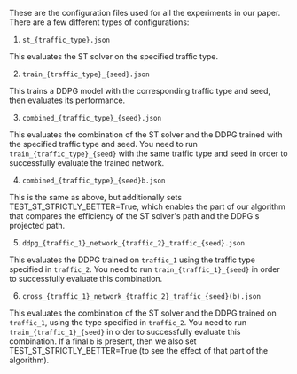 These are the configuration files used for all the experiments in our paper. There are a few different types of configurations:

1. `st_{traffic_type}.json`

This evaluates the ST solver on the specified traffic type.

2. `train_{traffic_type}_{seed}.json`

This trains a DDPG model with the corresponding traffic type and seed, then evaluates its performance.

3. `combined_{traffic_type}_{seed}.json`

This evaluates the combination of the ST solver and the DDPG trained with the specified traffic type and seed. You need to run `train_{traffic_type}_{seed}` with the same traffic type and seed in order to successfully evaluate the trained network.

4. `combined_{traffic_type}_{seed}b.json`

This is the same as above, but additionally sets TEST_ST_STRICTLY_BETTER=True, which enables the part of our algorithm that compares the efficiency of the ST solver's path and the DDPG's projected path.

5. `ddpg_{traffic_1}_network_{traffic_2}_traffic_{seed}.json`

This evaluates the DDPG trained on `traffic_1` using the traffic type specified in `traffic_2`. You need to run `train_{traffic_1}_{seed}` in order to successfully evaluate this combination.

6. `cross_{traffic_1}_network_{traffic_2}_traffic_{seed}(b).json`

This evaluates the combination of the ST solver and the DDPG trained on `traffic_1`, using the type specified in `traffic_2`.  You need to run `train_{traffic_1}_{seed}` in order to successfully evaluate this combination. If a final `b` is present, then we also set TEST_ST_STRICTLY_BETTER=True (to see the effect of that part of the algorithm).